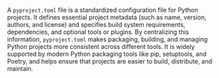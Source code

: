 A `pyproject.toml` file is a standardized configuration file for Python projects. It defines essential project metadata (such as name, version, authors, and license) and specifies build system requirements, dependencies, and optional tools or plugins. By centralizing this information, `pyproject.toml` makes packaging, building, and managing Python projects more consistent across different tools. It is widely supported by modern Python packaging tools like pip, setuptools, and Poetry, and helps ensure that projects are easier to build, distribute, and maintain.
